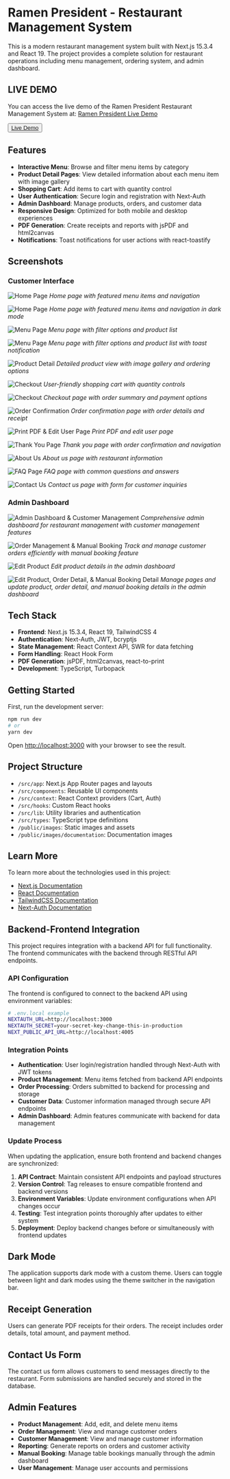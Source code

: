 # Ramen President - Restaurant Management System

This is a modern restaurant management system built with Next.js 15.3.4 and React 19. The project provides a complete solution for restaurant operations including menu management, ordering system, and admin dashboard.

## LIVE DEMO

You can access the live demo of the Ramen President Restaurant Management System at: [Ramen President Live Demo](https://final-project-fe-agusadico.vercel.app/)

<button>
  <a href="https://final-project-fe-agusadico.vercel.app/">
    Live Demo
  </a>
</button>

## Features

- **Interactive Menu**: Browse and filter menu items by category
- **Product Detail Pages**: View detailed information about each menu item with image gallery
- **Shopping Cart**: Add items to cart with quantity control
- **User Authentication**: Secure login and registration with Next-Auth
- **Admin Dashboard**: Manage products, orders, and customer data
- **Responsive Design**: Optimized for both mobile and desktop experiences
- **PDF Generation**: Create receipts and reports with jsPDF and html2canvas
- **Notifications**: Toast notifications for user actions with react-toastify

## Screenshots

### Customer Interface
![Home Page](public/images/documentation/16.jpg)
*Home page with featured menu items and navigation*

![Home Page](public/images/documentation/17-dark-mode.png)
*Home page with featured menu items and navigation in dark mode*

![Menu Page](public/images/documentation/17.jpg)
*Menu page with filter options and product list*

![Menu Page](public/images/documentation/19-toast.png)
*Menu page with filter options and product list with toast notification*

![Product Detail](public/images/documentation/18.jpg)
*Detailed product view with image gallery and ordering options*

![Checkout](public/images/documentation/19.jpg)
*User-friendly shopping cart with quantity controls*

![Checkout](public/images/documentation/20.jpg)
*Checkout page with order summary and payment options*

![Order Confirmation](public/images/documentation/23_orderdetail.png)
*Order confirmation page with order details and receipt*

![Print PDF & Edit User Page](public/images/documentation/24_printpdf_edituser.png)
*Print PDF and edit user page*

![Thank You Page](public/images/documentation/22.jpg)
*Thank you page with order confirmation and navigation*

![About Us](public/images/documentation/23.jpg)
*About us page with restaurant information*

![FAQ Page](public/images/documentation/24.jpg)
*FAQ page with common questions and answers*

![Contact Us](public/images/documentation/25.jpg)
*Contact us page with form for customer inquiries*

### Admin Dashboard
![Admin Dashboard & Customer Management](public/images/documentation/26.jpg)
*Comprehensive admin dashboard for restaurant management with customer management features*

![Order Management & Manual Booking](public/images/documentation/27.jpg)
*Track and manage customer orders efficiently with manual booking feature*

![Edit Product](public/images/documentation/28.jpg)
*Edit product details in the admin dashboard*

![Edit Product, Order Detail, & Manual Booking Detail](public/images/documentation/29.jpg)
*Manage pages and update product, order detail, and manual booking details in the admin dashboard*

## Tech Stack

- **Frontend**: Next.js 15.3.4, React 19, TailwindCSS 4
- **Authentication**: Next-Auth, JWT, bcryptjs
- **State Management**: React Context API, SWR for data fetching
- **Form Handling**: React Hook Form
- **PDF Generation**: jsPDF, html2canvas, react-to-print
- **Development**: TypeScript, Turbopack

## Getting Started

First, run the development server:

```bash
npm run dev
# or
yarn dev
```

Open [http://localhost:3000](http://localhost:3000) with your browser to see the result.

## Project Structure

- `/src/app`: Next.js App Router pages and layouts
- `/src/components`: Reusable UI components
- `/src/context`: React Context providers (Cart, Auth)
- `/src/hooks`: Custom React hooks
- `/src/lib`: Utility libraries and authentication
- `/src/types`: TypeScript type definitions
- `/public/images`: Static images and assets
- `/public/images/documentation`: Documentation images

## Learn More

To learn more about the technologies used in this project:

- [Next.js Documentation](https://nextjs.org/docs)
- [React Documentation](https://react.dev)
- [TailwindCSS Documentation](https://tailwindcss.com/docs)
- [Next-Auth Documentation](https://next-auth.js.org)

## Backend-Frontend Integration

This project requires integration with a backend API for full functionality. The frontend communicates with the backend through RESTful API endpoints.

### API Configuration

The frontend is configured to connect to the backend API using environment variables:

```bash
# .env.local example
NEXTAUTH_URL=http://localhost:3000
NEXTAUTH_SECRET=your-secret-key-change-this-in-production
NEXT_PUBLIC_API_URL=http://localhost:4005
```

### Integration Points

- **Authentication**: User login/registration handled through Next-Auth with JWT tokens
- **Product Management**: Menu items fetched from backend API endpoints
- **Order Processing**: Orders submitted to backend for processing and storage
- **Customer Data**: Customer information managed through secure API endpoints
- **Admin Dashboard**: Admin features communicate with backend for data management

### Update Process

When updating the application, ensure both frontend and backend changes are synchronized:

1. **API Contract**: Maintain consistent API endpoints and payload structures
2. **Version Control**: Tag releases to ensure compatible frontend and backend versions
3. **Environment Variables**: Update environment configurations when API changes occur
4. **Testing**: Test integration points thoroughly after updates to either system
5. **Deployment**: Deploy backend changes before or simultaneously with frontend updates

## Dark Mode
The application supports dark mode with a custom theme. Users can toggle between light and dark modes using the theme switcher in the navigation bar.

## Receipt Generation
Users can generate PDF receipts for their orders. The receipt includes order details, total amount, and payment method.

## Contact Us Form
The contact us form allows customers to send messages directly to the restaurant. Form submissions are handled securely and stored in the database.

## Admin Features
- **Product Management**: Add, edit, and delete menu items
- **Order Management**: View and manage customer orders
- **Customer Management**: View and manage customer information
- **Reporting**: Generate reports on orders and customer activity
- **Manual Booking**: Manage table bookings manually through the admin dashboard
- **User Management**: Manage user accounts and permissions





